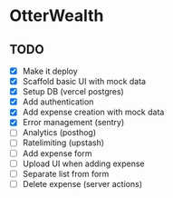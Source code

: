 # OtterWealth

## TODO

- [x] Make it deploy
- [x] Scaffold basic UI with mock data
- [x] Setup DB (vercel postgres)
- [x] Add authentication
- [x] Add expense creation with mock data
- [x] Error management (sentry)
- [ ] Analytics (posthog)
- [ ] Ratelimiting (upstash)
- [ ] Add expense form
- [ ] Upload UI when adding expense
- [ ] Separate list from form
- [ ] Delete expense (server actions)

